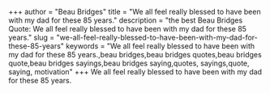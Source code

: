 +++
author = "Beau Bridges"
title = "We all feel really blessed to have been with my dad for these 85 years."
description = "the best Beau Bridges Quote: We all feel really blessed to have been with my dad for these 85 years."
slug = "we-all-feel-really-blessed-to-have-been-with-my-dad-for-these-85-years"
keywords = "We all feel really blessed to have been with my dad for these 85 years.,beau bridges,beau bridges quotes,beau bridges quote,beau bridges sayings,beau bridges saying,quotes, sayings,quote, saying, motivation"
+++
We all feel really blessed to have been with my dad for these 85 years.
